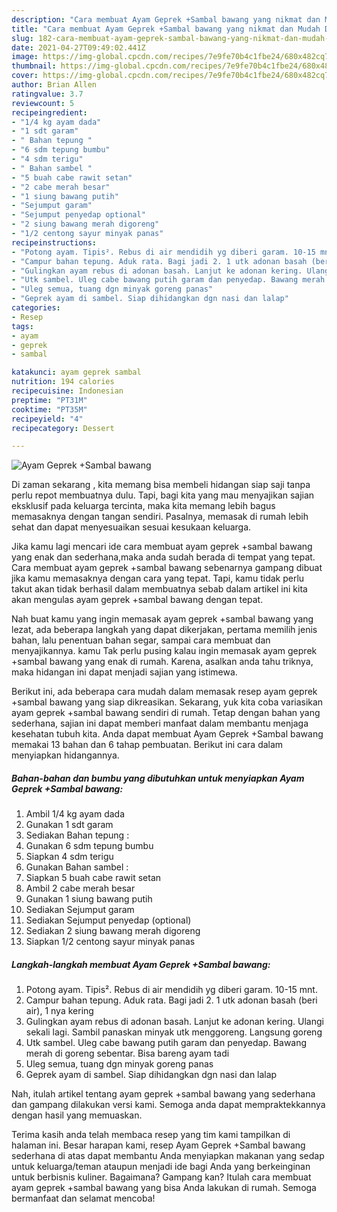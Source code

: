 ```yaml
---
description: "Cara membuat Ayam Geprek +Sambal bawang yang nikmat dan Mudah Dibuat"
title: "Cara membuat Ayam Geprek +Sambal bawang yang nikmat dan Mudah Dibuat"
slug: 182-cara-membuat-ayam-geprek-sambal-bawang-yang-nikmat-dan-mudah-dibuat
date: 2021-04-27T09:49:02.441Z
image: https://img-global.cpcdn.com/recipes/7e9fe70b4c1fbe24/680x482cq70/ayam-geprek-sambal-bawang-foto-resep-utama.jpg
thumbnail: https://img-global.cpcdn.com/recipes/7e9fe70b4c1fbe24/680x482cq70/ayam-geprek-sambal-bawang-foto-resep-utama.jpg
cover: https://img-global.cpcdn.com/recipes/7e9fe70b4c1fbe24/680x482cq70/ayam-geprek-sambal-bawang-foto-resep-utama.jpg
author: Brian Allen
ratingvalue: 3.7
reviewcount: 5
recipeingredient:
- "1/4 kg ayam dada"
- "1 sdt garam"
- " Bahan tepung "
- "6 sdm tepung bumbu"
- "4 sdm terigu"
- " Bahan sambel "
- "5 buah cabe rawit setan"
- "2 cabe merah besar"
- "1 siung bawang putih"
- "Sejumput garam"
- "Sejumput penyedap optional"
- "2 siung bawang merah digoreng"
- "1/2 centong sayur minyak panas"
recipeinstructions:
- "Potong ayam. Tipis². Rebus di air mendidih yg diberi garam. 10-15 mnt."
- "Campur bahan tepung. Aduk rata. Bagi jadi 2. 1 utk adonan basah (beri air), 1 nya kering"
- "Gulingkan ayam rebus di adonan basah. Lanjut ke adonan kering. Ulangi sekali lagi. Sambil panaskan minyak utk menggoreng. Langsung goreng"
- "Utk sambel. Uleg cabe bawang putih garam dan penyedap. Bawang merah di goreng sebentar. Bisa bareng ayam tadi"
- "Uleg semua, tuang dgn minyak goreng panas"
- "Geprek ayam di sambel. Siap dihidangkan dgn nasi dan lalap"
categories:
- Resep
tags:
- ayam
- geprek
- sambal

katakunci: ayam geprek sambal 
nutrition: 194 calories
recipecuisine: Indonesian
preptime: "PT31M"
cooktime: "PT35M"
recipeyield: "4"
recipecategory: Dessert

---
```



![Ayam Geprek +Sambal bawang](https://img-global.cpcdn.com/recipes/7e9fe70b4c1fbe24/680x482cq70/ayam-geprek-sambal-bawang-foto-resep-utama.jpg)

Di zaman  sekarang , kita memang bisa membeli hidangan siap saji tanpa perlu repot membuatnya dulu. Tapi, bagi kita yang mau menyajikan sajian eksklusif pada keluarga tercinta, maka kita memang lebih bagus memasaknya dengan tangan sendiri. Pasalnya, memasak di rumah lebih sehat dan dapat menyesuaikan sesuai kesukaan keluarga.

Jika kamu lagi mencari ide cara membuat ayam geprek +sambal bawang yang enak dan sederhana,maka anda sudah berada di tempat yang tepat. Cara membuat ayam geprek +sambal bawang  sebenarnya gampang dibuat jika kamu memasaknya dengan cara yang tepat. Tapi, kamu tidak perlu takut akan tidak berhasil dalam membuatnya 
sebab dalam artikel ini kita akan mengulas ayam geprek +sambal bawang dengan tepat.  



Nah buat kamu yang ingin memasak ayam geprek +sambal bawang yang lezat, ada beberapa langkah yang dapat dikerjakan, pertama memilih jenis bahan, lalu penentuan bahan segar, sampai cara membuat dan menyajikannya. kamu Tak perlu pusing kalau ingin memasak ayam geprek +sambal bawang yang enak di rumah. Karena, asalkan anda  tahu triknya, maka hidangan ini dapat menjadi sajian yang istimewa.

Berikut ini, ada beberapa cara mudah dalam memasak resep ayam geprek +sambal bawang yang siap dikreasikan. Sekarang, yuk kita coba variasikan ayam geprek +sambal bawang sendiri di rumah. Tetap dengan bahan yang sederhana, sajian ini dapat memberi manfaat dalam membantu menjaga kesehatan tubuh kita. Anda dapat membuat Ayam Geprek +Sambal bawang memakai 13 bahan dan 6 tahap pembuatan. Berikut ini cara dalam menyiapkan hidangannya.

<!--inarticleads1-->

##### Bahan-bahan dan bumbu yang dibutuhkan untuk menyiapkan Ayam Geprek +Sambal bawang:

1. Ambil 1/4 kg ayam dada
1. Gunakan 1 sdt garam
1. Sediakan  Bahan tepung :
1. Gunakan 6 sdm tepung bumbu
1. Siapkan 4 sdm terigu
1. Gunakan  Bahan sambel :
1. Siapkan 5 buah cabe rawit setan
1. Ambil 2 cabe merah besar
1. Gunakan 1 siung bawang putih
1. Sediakan Sejumput garam
1. Sediakan Sejumput penyedap (optional)
1. Sediakan 2 siung bawang merah digoreng
1. Siapkan 1/2 centong sayur minyak panas




<!--inarticleads2-->

##### Langkah-langkah membuat Ayam Geprek +Sambal bawang:

1. Potong ayam. Tipis². Rebus di air mendidih yg diberi garam. 10-15 mnt.
1. Campur bahan tepung. Aduk rata. Bagi jadi 2. 1 utk adonan basah (beri air), 1 nya kering
1. Gulingkan ayam rebus di adonan basah. Lanjut ke adonan kering. Ulangi sekali lagi. Sambil panaskan minyak utk menggoreng. Langsung goreng
1. Utk sambel. Uleg cabe bawang putih garam dan penyedap. Bawang merah di goreng sebentar. Bisa bareng ayam tadi
1. Uleg semua, tuang dgn minyak goreng panas
1. Geprek ayam di sambel. Siap dihidangkan dgn nasi dan lalap




Nah, itulah artikel tentang  ayam geprek +sambal bawang  yang sederhana dan gampang dilakukan versi kami. Semoga anda dapat mempraktekkannya dengan hasil yang memuaskan. 

Terima kasih anda telah membaca resep yang tim kami tampilkan di halaman ini. Besar harapan kami, resep  Ayam Geprek +Sambal bawang sederhana di atas dapat membantu Anda menyiapkan makanan yang sedap untuk keluarga/teman ataupun menjadi ide bagi Anda yang berkeinginan untuk berbisnis kuliner. Bagaimana? Gampang kan? Itulah cara membuat ayam geprek +sambal bawang yang bisa Anda lakukan di rumah. Semoga bermanfaat dan selamat mencoba!


